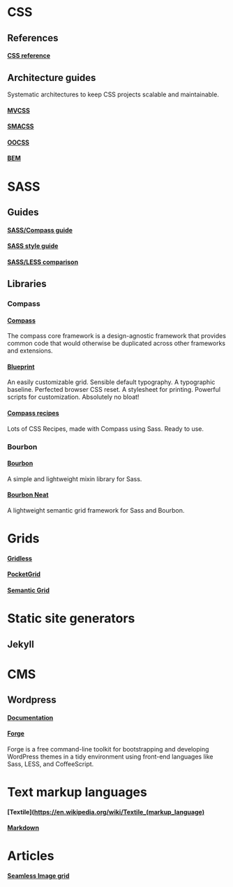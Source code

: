# CSS

## References
#### [CSS reference](http://www.w3.org/TR/css-2010/)

## Architecture guides
Systematic architectures to keep CSS projects scalable and maintainable.

#### [MVCSS](http://mvcss.github.io/)

#### [SMACSS](http://smacss.com/)

#### [OOCSS](https://github.com/stubbornella/oocss/wiki)

#### [BEM](http://bem.info/method/)

# SASS

## Guides

#### [SASS/Compass guide](https://github.com/Snugug/training-glossary/wiki)

#### [SASS style guide](http://css-tricks.com/sass-style-guide/)

#### [SASS/LESS comparison](https://gist.github.com/chriseppstein/674726)

## Libraries

### Compass

#### [Compass](http://compass-style.org/)
The compass core framework is a design-agnostic framework that provides common code that would otherwise be duplicated across other frameworks and extensions.

#### [Blueprint](http://compass-style.org/reference/blueprint/)
An easily customizable grid. Sensible default typography. A typographic baseline. Perfected browser CSS reset. A stylesheet for printing. Powerful scripts for customization. Absolutely no bloat!

#### [Compass recipes](http://compass-recipes.moox.fr/)
Lots of CSS Recipes, made with Compass using Sass. Ready to use.

### Bourbon

#### [Bourbon](http://bourbon.io/)
A simple and lightweight mixin library for Sass.

#### [Bourbon Neat](http://bourbon.io/)
A lightweight semantic grid framework for Sass and Bourbon.

# Grids

#### [Gridless](http://thatcoolguy.github.io/gridless-boilerplate/)

#### [PocketGrid](http://arnaudleray.github.io/pocketgrid/)

#### [Semantic Grid](http://semantic.gs/)

# Static site generators

## Jekyll

# CMS

## Wordpress

#### [Documentation](http://codex.wordpress.org/Main_Page)

#### [Forge](http://forge.thethemefoundry.com/)
Forge is a free command-line toolkit for bootstrapping and developing WordPress themes in a tidy environment using front-end languages like Sass, LESS, and CoffeeScript.

# Text markup languages

#### [Textile](https://en.wikipedia.org/wiki/Textile_(markup_language)

#### [Markdown](http://daringfireball.net/projects/markdown/syntax)

# Articles
#### [Seamless Image grid](http://css-tricks.com/seamless-responsive-photo-grid/)
